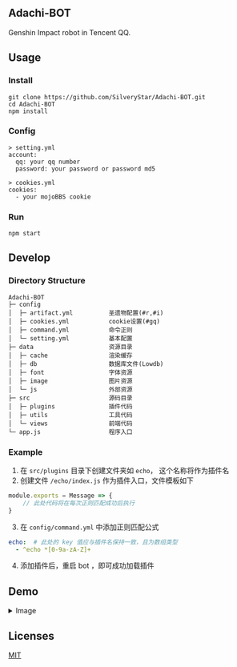 ## Adachi-BOT
Genshin Impact robot in Tencent QQ.

## Usage
### Install
```
git clone https://github.com/SilveryStar/Adachi-BOT.git
cd Adachi-BOT
npm install
```
### Config
```
> setting.yml
account:
  qq: your qq number
  password: your password or password md5
  
> cookies.yml
cookies:
  - your mojoBBS cookie
```

### Run
```
npm start
```

## Develop
### Directory Structure
```
Adachi-BOT
├─ config
│  ├─ artifact.yml          圣遗物配置(#r,#i)
│  ├─ cookies.yml           cookie设置(#gq)
│  ├─ command.yml           命令正则
│  └─ setting.yml           基本配置
├─ data                     资源目录
│  ├─ cache                 渲染缓存
│  ├─ db                    数据库文件(Lowdb)
│  ├─ font                  字体资源
│  ├─ image                 图片资源
│  └─ js                    外部资源
├─ src                      源码目录
│  ├─ plugins               插件代码
│  ├─ utils                 工具代码
│  └─ views                 前端代码
└─ app.js                   程序入口
```

### Example
1. 在 `src/plugins` 目录下创建文件夹如 `echo`， 这个名称将作为插件名
2. 创建文件 `/echo/index.js` 作为插件入口，文件模板如下
```js
module.exports = Message => {
    // 此处代码将在每次正则匹配成功后执行
}
```
3. 在 `config/command.yml` 中添加正则匹配公式
```yaml
echo:  # 此处的 key 值应与插件名保持一致，且为数组类型
  - ^echo *[0-9a-zA-Z]+
```
4. 添加插件后，重启 bot ，即可成功加载插件

## Demo
<details>
<summary>Image</summary>

### 生成玩家信息卡片
![](https://img.imgdb.cn/item/603bc57b5f4313ce25f389ab.png)

### 随机圣遗物功能
![](https://img.imgdb.cn/item/603bc57b5f4313ce25f389a9.png)
</details>


## Licenses
[MIT](https://github.com/SilveryStar/Adachi-BOT/blob/master/LICENSE)